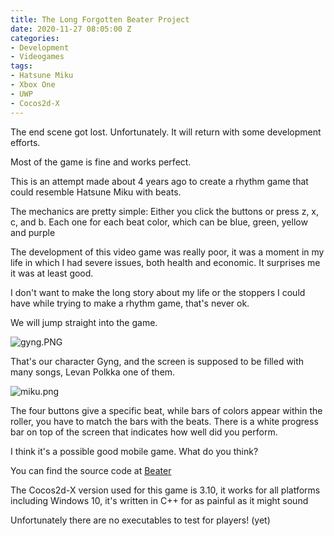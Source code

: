 ```yaml
---
title: The Long Forgotten Beater Project
date: 2020-11-27 08:05:00 Z
categories:
- Development
- Videogames
tags:
- Hatsune Miku
- Xbox One
- UWP
- Cocos2d-X
---
```


The end scene got lost. Unfortunately. It will return with some development efforts.

Most of the game is fine and works perfect.

This is an attempt made about 4 years ago to create a rhythm game that could resemble Hatsune Miku with beats. 

The mechanics are pretty simple: 
    Either you click the buttons or press z, x, c, and b.
    Each one for each beat color, which can be blue, green, yellow and 
    purple

The development of this video game was really poor, it was a moment in my life in which I had severe issues, both health and economic. It surprises me it was at least good. 

I don't want to make the long story about my life or the stoppers I could have while trying to make a rhythm game, that's never ok. 

We will jump straight into the game.

![gyng.PNG](/uploads/gyng.PNG)

That's our character Gyng, and the screen is supposed to be filled with many songs, Levan Polkka one of them.

![miku.png](/uploads/miku.png)

The four buttons give a specific beat, while bars of colors appear within the roller, you have to match the bars with the beats. There is a white progress bar on top of the screen that indicates how well did you perform.

I think it's a possible good mobile game. What do you think?

You can find the source code at [Beater](https://github.com/greentwip/beater)

The Cocos2d-X version used for this game is 3.10, it works for all platforms including Windows 10, it's written in C++ for as painful as it might sound

Unfortunately there are no executables to test for players! (yet)
